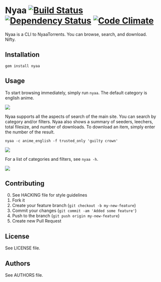 # Nyaa [![Build Status](https://secure.travis-ci.org/mistofvongola/nyaa.png?branch=master)](http://travis-ci.org/mistofvongola/nyaa) [![Dependency Status](https://gemnasium.com/mistofvongola/nyaa.png)](http://gemnasium.com/mistofvongola/nyaa) [![Code Climate](https://codeclimate.com/badge.png)](https://codeclimate.com/github/mistofvongola/nyaa)

Nyaa is a CLI to NyaaTorrents. You can browse, search, and download. Nifty.

## Installation

    gem install nyaa

## Usage

To start browsing immediately, simply run `nyaa`. The default category is english anime.

![](https://github.com/mistofvongola/nyaa/raw/master/screenshots/screenshot_1.png)

Nyaa supports all the aspects of search of the main site. You can search by category and/or filters. Nyaa also shows a summary of seeders, leechers, total filesize, and number of downloads. To download an item, simply enter the number of the result.

    nyaa -c anime_english -f trusted_only 'guilty crown'

![](https://github.com/mistofvongola/nyaa/raw/master/screenshots/screenshot_2.png)

For a list of categories and filters, see `nyaa -h`.

![](https://github.com/mistofvongola/nyaa/raw/master/screenshots/screenshot_3.png)

## Contributing
0. See HACKING file for style guidelines
1. Fork it
2. Create your feature branch (`git checkout -b my-new-feature`)
3. Commit your changes (`git commit -am 'Added some feature'`)
4. Push to the branch (`git push origin my-new-feature`)
5. Create new Pull Request

## License

See LICENSE file.

## Authors

See AUTHORS file.
